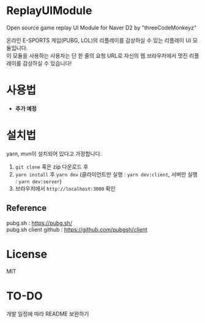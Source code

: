 # ReplayUIModule
Open source game replay UI Module for Naver D2 by "threeCodeMonkeyz"

온라인 E-SPORTS 게임(PUBG, LOL)의 리플레이를 감상하실 수 있는 리플레이 UI 모듈입니다.<br />
이 모듈을 사용하는 사용자는 단 한 줄의 요청 URL로 자신의 웹 브라우저에서 멋진 리플레이를 감상하실 수 있습니다!

# 사용법
* **추가 예정**

# 설치법
yarn, mvn이 설치되어 있다고 가정합니다.

1. `git clone` 혹은 zip 다운로드 후
2. `yarn install` 후 `yarn dev` (클라이언트만 실행 : `yarn dev:client`, 서버만 실행 : `yarn dev:server`)
3. 브라우저에서 `http://localhost:3000` 확인


## Reference
pubg.sh : <https://pubg.sh/> <br/>
pubg.sh client github : <https://github.com/pubgsh/client>

# License
MIT

# TO-DO
개발 일정에 따라 README 보완하기